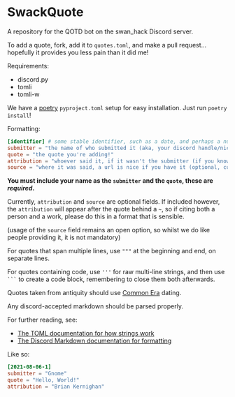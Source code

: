 # SwackQuote

A repository for the QOTD bot on the swan_hack Discord server.

To add a quote, fork, add it to `quotes.toml`, and make a pull request... hopefully it provides you less pain than it did me!

Requirements:
- discord.py
- tomli
- tomli-w

We have a [poetry](https://python-poetry.org/) `pyproject.toml` setup for easy installation. Just run `poetry install`!

Formatting:

```toml
[identifier] # some stable identifier, such as a date, and perhaps a number to prevent duplicates
submitter = "the name of who submitted it (aka, your discord handle/nickname)"
quote = "the quote you're adding!"
attribution = "whoever said it, if it wasn't the submitter (if you know, it's optional)"
source = "where it was said, a url is nice if you have it (optional, currently not displayed)"
```

**You must include your name as the `submitter` and the `quote`, these are _required_.**

Currently, `attribution` and `source` are optional fields.  If included however, the `attribution` will appear after the quote behind a `~`, so if citing both a person and a work, please do this in a format that is sensible.

(usage of the `source` field remains an open option, so whilst we do like people providing it, it is not mandatory)

For quotes that span multiple lines, use `"""` at the beginning and end, on separate lines.

For quotes containing code, use `'''` for raw multi-line strings, and then use ` ``` ` to create a code block, remembering to close them both afterwards.

Quotes taken from antiquity should use [Common Era](https://en.wikipedia.org/wiki/Common_Era) dating.

Any discord-accepted markdown should be parsed properly.

For further reading, see:
- [The TOML documentation for how strings work](https://toml.io/en/)
- [The Discord Markdown documentation for formatting](https://support.discord.com/hc/en-us/articles/210298617-Markdown-Text-101)

Like so:

```toml
[2021-08-06-1]
submitter = "Gnome"
quote = "Hello, World!"
attribution = "Brian Kernighan"
```
